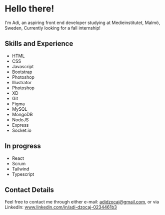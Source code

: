 # Hello there!

I'm Adi, an aspiring front end developer studying at Medieinstitutet, Malmö, Sweden, Currently looking for a fall internship!

## Skills and Experience
+ HTML
+ CSS
+ Javascript
+ Bootstrap
+ Photoshop
+ Illustrator
+ Photoshop
+ XD
+ Git
+ Figma
+ MySQL
+ MongoDB
+ NodeJS
+ Express
+ Socket.io

## In progress
+ React
+ Scrum
+ Tailwind
+ Typescript

## Contact Details
Feel free to contact me through either e-mail: adidzocaj@gmail.com, or via LinkedIn: www.linkedin.com/in/adi-dzocaj-0234461b3
